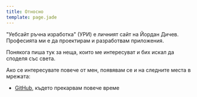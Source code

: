 ```yaml
---
title: Относно
template: page.jade
---
```


"Уебсайт ръчна изработка" (УРИ) е личният сайт на Йордан Дичев. Професията ми е да проектирам и разработвам приложения.

Понякога пиша тук за неща, които ме интересуват и бих искал да споделя със света.

Ако се интересувате повече от мен, появявам се и на следните места в мрежата:

* [GitHub](https://github.com/jdichev "@jdichev"), където прекарвам повече време
<!-- * [twitter](https://twitter.com/jdichev "@jdichev"), където предимно чета и споделям неща по работа -->
